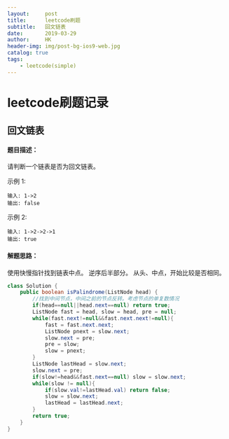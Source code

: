 ```yaml
---
layout:     post
title:      leetcode刷题
subtitle:   回文链表
date:       2019-03-29
author:     HK
header-img: img/post-bg-ios9-web.jpg
catalog: true
tags:
    - leetcode(simple)
---
```

# leetcode刷题记录
## 回文链表

#### 题目描述：
请判断一个链表是否为回文链表。

示例 1:

    输入: 1->2
    输出: false
示例 2:

    输入: 1->2->2->1
    输出: true
    
#### 解题思路：
使用快慢指针找到链表中点。 逆序后半部分。 从头、中点，开始比较是否相同。
```java
class Solution {
    public boolean isPalindrome(ListNode head) {
        //找到中间节点，中间之前的节点反转。考虑节点的单复数情况
        if(head==null||head.next==null) return true;
        ListNode fast = head, slow = head, pre = null;
        while(fast.next!=null&&fast.next.next!=null){
            fast = fast.next.next;
            ListNode pnext = slow.next;
            slow.next = pre;
            pre = slow;
            slow = pnext;
        }
        ListNode lastHead = slow.next;
        slow.next = pre;
        if(slow!=head&&fast.next==null) slow = slow.next;
        while(slow != null){
            if(slow.val!=lastHead.val) return false;
            slow = slow.next;
            lastHead = lastHead.next;
        }
        return true;
    }
}
```
